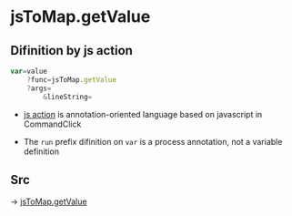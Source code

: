 # jsToMap.getValue

## Difinition by js action

```js.js
var=value
	?func=jsToMap.getValue
	?args=
		&lineString=
```

- [js action](#) is annotation-oriented language based on javascript in CommandClick

- The `run` prefix difinition on `var` is a process annotation, not a variable definition

## Src

-> [jsToMap.getValue](https://github.com/puutaro/CommandClick/blob/master/app/src/main/java/com/puutaro/commandclick/fragment_lib/terminal_fragment/js_interface/text/JsToMap.kt#L38)


